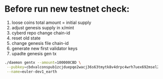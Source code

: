 # Before run new testnet check:

1. loose coins total amount  = initial supply
2. adjust genesis supply in x/mint
3. cyberd repo change chain-id
4. reset old state
5. change genesis file chain-id
6. generate new first validator keys
7. upadte genesis gen tx

```bash
./daemon gentx --amount=100000CBD \
 --pubkey=cbdvalconspub1zcjduepqe2wacj36s63tmytk8v4drpc4wrh7uex692msel2pjegeseeapp0q59t5pz \
 --name=euler-dev1_earth
```
